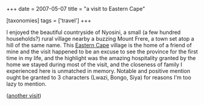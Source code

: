 +++
date = 2007-05-07
title = "a visit to Eastern Cape"

[taxonomies]
tags = ['travel']
+++

I enjoyed the beautiful countryside of Nyosini, a small (a few hundred
households?) rural village nearby a buzzing Mount Frere, a town set atop
a hill of the same name. This [Eastern Cape] village is the home of a
friend of mine and the visit happened to be an excuse to see the
province for the first time in my life, and the highlight was the
amazing hospitality granted by the home we stayed during most of the
visit, and the closeness of family I experienced here is unmatched in
memory. Notable and positive mention ought be granted to 3 characters
(Lwazi, Bongo, Siya) for reasons I'm too lazy to mention.

([another visit])

  [Eastern Cape]: http://en.wikipedia.org/wiki/Eastern_Cape
  [another visit]: http://tshepang.net/another-visit-to-eastern-cape
